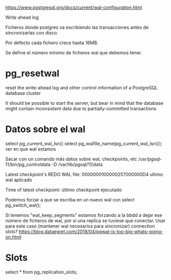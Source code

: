 https://www.postgresql.org/docs/current/wal-configuration.html<Paste>

Write ahead log

Ficheros donde postgres va escribiendo las transacciones antes de sincronizarlas con disco.

Por defecto cada fichero crece hasta 16MB.

Se define el número mínimo de ficheros wal que debemos tener.


# pg_resetwal
reset the write-ahead log and other control information of a PostgreSQL database cluster

It should be possible to start the server, but bear in mind that the database might contain inconsistent data due to partially-committed transactions


# Datos sobre el wal
select pg_current_wal_lsn()
select pg_walfile_name(pg_current_wal_lsn());
  ver en que wal estamos

Sacar con un comando más datos sobre wal, checkpoints, etc
/usr/pgsql-11/bin/pg_controldata -D /var/lib/pgsql/11/data

Latest checkpoint's REDO WAL file:    0000000100000257000000D4
  ultimo wal aplicado

Time of latest checkpoint:
  último checkpoint ejecutado


Podemos forzar a que se escriba en un nuevo wal con
select pg_switch_wal();


Si tenemos "wal_keep_segments" estamos forzando a la bbdd a dejar ese número de ficheros de wal, por si una replica se tuviese que conectar.
Usar para este caso (mantener wal necesarios para sincronizar) connection slots? https://blog.dataegret.com/2018/04/pgwal-is-too-big-whats-going-on.html


# Slots
select * from pg_replication_slots;
